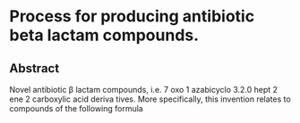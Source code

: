 # Process for producing antibiotic beta lactam compounds.

## Abstract
Novel antibiotic β lactam compounds, i.e. 7 oxo 1 azabicyclo 3.2.0 hept 2 ene 2 carboxylic acid deriva tives. More specifically, this invention relates to compounds of the following formula